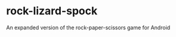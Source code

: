 rock-lizard-spock
=================

An expanded version of the rock-paper-scissors game for Android
